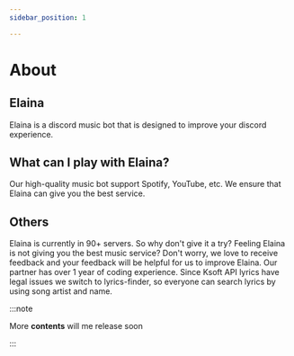```yaml
---
sidebar_position: 1

---
```

# About

## Elaina

Elaina is a discord music bot that is designed to improve your discord experience. 

## What can I play with Elaina?
Our high-quality music bot support Spotify, YouTube, etc. We ensure that Elaina can give you the best service.

## Others
 Elaina is currently in 90+ servers. So why don't give it a try? Feeling Elaina is not giving you the best music service? Don't worry, we love to receive feedback and your feedback will be helpful for us to improve Elaina. Our partner has over 1 year of coding experience. Since Ksoft API lyrics have legal issues we switch to lyrics-finder, so everyone can search lyrics by using song artist and name.

:::note

More **contents** will me release soon

:::
